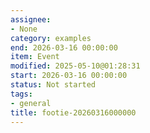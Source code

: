 ```yaml
---
assignee:
- None
category: examples
end: 2026-03-16 00:00:00
item: Event
modified: 2025-05-10@01:28:31
start: 2026-03-16 00:00:00
status: Not started
tags:
- general
title: footie-20260316000000
---
```


